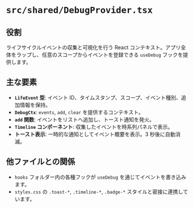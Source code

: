 # `src/shared/DebugProvider.tsx`

## 役割
ライフサイクルイベントの収集と可視化を行う React コンテキスト。アプリ全体をラップし、任意のスコープからイベントを登録できる `useDebug` フックを提供します。

## 主な要素
- **`LifeEvent` 型**: イベント ID、タイムスタンプ、スコープ、イベント種別、追加情報を保持。
- **`DebugCtx`**: `events`, `add`, `clear` を提供するコンテキスト。
- **`add` 関数**: イベントをリストへ追加し、トースト通知を発火。
- **`Timeline` コンポーネント**: 収集したイベントを時系列パネルで表示。
- **トースト表示**: 一時的な通知としてイベント概要を表示。3 秒後に自動消滅。

## 他ファイルとの関係
- `hooks` フォルダー内の各種フックが `useDebug` を通じてイベントを書き込みます。
- `styles.css` の `.toast-*`, `.timeline-*`, `.badge-*` スタイルと密接に連携しています。
